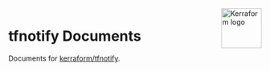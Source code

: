<a href="https://github.com/kekkoga">
    <img src="https://avatars.githubusercontent.com/u/82173916?s=200&v=4" alt="Kerraform logo" title="Terraform" align="right" height="80" />
</a>

tfnotify Documents
========

Documents for [kerraform/tfnotify](https://github.com/kerraform/tfnotify).
